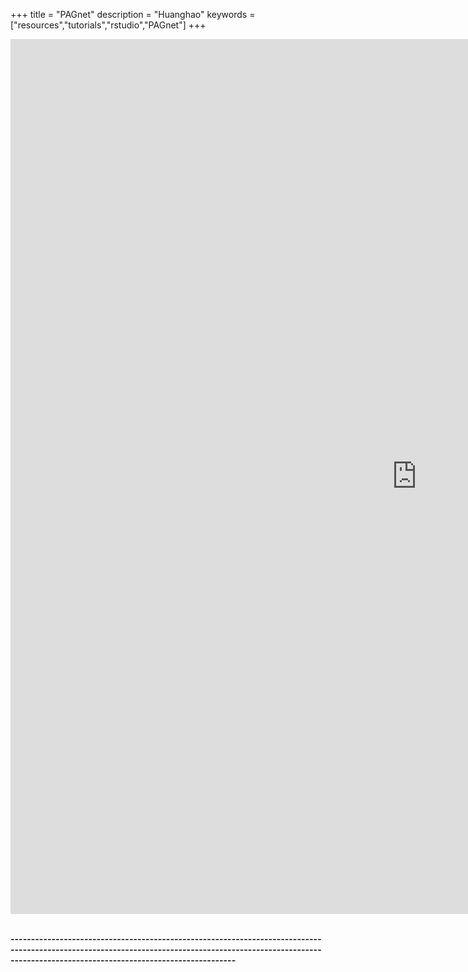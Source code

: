 +++
title = "PAGnet"
description = "Huanghao"
keywords = ["resources","tutorials","rstudio","PAGnet"]
+++

<div align=left>

<div class="main-container" id="main" style="width:99%">
 <iframe src="https://www.cracking.com.ar/redir/redir.php?URL=http://144.214.26.35:8238/PAGnet/" width=1300 height=1400 frameborder="0">
 
 </iframe>
 
 
</div>

<script>document.write()</script>

<br>

**---------------------------------------------------------------------------------------------------------------------------------------------------------------------------------------------------------------**

<br><br><br>
